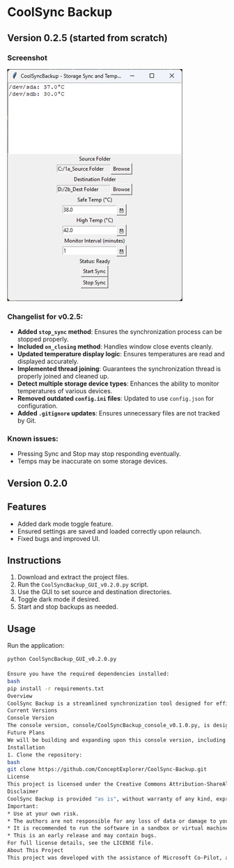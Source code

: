 # CoolSync Backup

## Version 0.2.5 (started from scratch)

### Screenshot
![Screenshot](images/screenshot.png)

### Changelist for v0.2.5:
- **Added `stop_sync` method**: Ensures the synchronization process can be stopped properly.
- **Included `on_closing` method**: Handles window close events cleanly.
- **Updated temperature display logic**: Ensures temperatures are read and displayed accurately.
- **Implemented thread joining**: Guarantees the synchronization thread is properly joined and cleaned up.
- **Detect multiple storage device types**: Enhances the ability to monitor temperatures of various devices.
- **Removed outdated `config.ini` files**: Updated to use `config.json` for configuration.
- **Added `.gitignore` updates**: Ensures unnecessary files are not tracked by Git.

### Known issues:
- Pressing Sync and Stop may stop responding eventually.
- Temps may be inaccurate on some storage devices.

## Version 0.2.0

## Features
- Added dark mode toggle feature.
- Ensured settings are saved and loaded correctly upon relaunch.
- Fixed bugs and improved UI.

## Instructions
1. Download and extract the project files.
2. Run the `CoolSyncBackup_GUI_v0.2.0.py` script.
3. Use the GUI to set source and destination directories.
4. Toggle dark mode if desired.
5. Start and stop backups as needed.

## Usage
Run the application:
```bash
python CoolSyncBackup_GUI_v0.2.0.py

Ensure you have the required dependencies installed:
bash
pip install -r requirements.txt
Overview
CoolSync Backup is a streamlined synchronization tool designed for efficiency and simplicity. This repository now focuses on the console version, with plans to eventually incorporate improvements into a new GUI version.
Current Versions
Console Version
The console version, console/CoolSyncBackup_console_v0.1.0.py, is designed to be straightforward and requires no additional configuration files.
Future Plans
We will be building and expanding upon this console version, including potential future GUI updates based on this refined code.
Installation
1. Clone the repository:
bash
git clone https://github.com/ConceptExplorer/CoolSync-Backup.git
License
This project is licensed under the Creative Commons Attribution-ShareAlike 4.0 International License - see the LICENSE file for details.
Disclaimer
CoolSync Backup is provided "as is", without warranty of any kind, express or implied, including but not limited to the warranties of merchantability, fitness for a particular purpose, and noninfringement. In no event shall the authors or copyright holders be liable for any claim, damages, or other liability, whether in an action of contract, tort, or otherwise, arising from, out of, or in connection with the software or the use or other dealings in the software.
Important:
* Use at your own risk.
* The authors are not responsible for any loss of data or damage to your system.
* It is recommended to run the software in a sandbox or virtual machine if you do not fully understand the code.
* This is an early release and may contain bugs.
For full license details, see the LICENSE file.
About This Project
This project was developed with the assistance of Microsoft Co-Pilot, an advanced AI companion designed to enhance productivity and creativity. Special thanks to Co-Pilot for its invaluable support in bringing CoolSync Backup to life!

